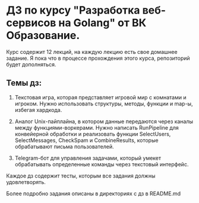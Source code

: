 # ДЗ по курсу "Разработка веб-сервисов на Golang" от ВК Образование.


Курс содержит 12 лекций, на каждую лекцию есть свое домашнее задание. 
Я пока что в процессе прохождения этого курса, репозиторий будет дополняться.


## Темы дз:

1. Текстовая игра, которая представляет игровой мир с комнатами и игроком. Нужно использовать структуры, методы, функции и map-ы, избегая хардкода. 

2. Аналог Unix-пайплайна, в котором данные передаются через каналы между функциями-воркерами. Нужно написать RunPipeline для конвейерной обработки и реализовать функции SelectUsers, SelectMessages, CheckSpam и CombineResults, которые обрабатывают письма пользователей. 

4. Telegram-бот для управления задачами, который умекет обрабатывать определенные команды через текстовый интерфейс.

Каждое дз содержит тесты, которым все задания должны удовлетворять.

Более подробно задания описаны в директориях с дз в README.md